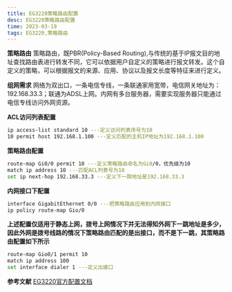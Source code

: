 ```yaml
---
title: EG3220策略路由配置
desc: EG3220策略路由配置
time: 2023-03-19
tags: EG3220,策略路由
---
```


**策略路由**
策略路由，既PBR(Policy-Based Routing),与传统的基于IP报文目的地址查找路由表进行转发不同，它可以依据用户自定义的策略进行报文转发。这个自定义的策略，可以根据报文的来源、应用、协议以及报文长度等特征来进行定义。

**组网需求**
网络为双出口，一条电信专线，一条联通家用宽带，电信网关地址为：192.168.33.3；联通为ADSL上网。内网有多台服务器，需要实现服务器只能通过电信专线访问外网资源。

**ACL访问列表配置**
```bash
ip access-list standard 10 ---定义访问列表序号为10
10 permit host 192.168.1.100 ---定义匹配的主机IP地址为192.168.1.100
```

**策略路由配置**
```bash
route-map Gi0/0 permit 10 ---定义策略路由命名为Gi0/0，优先级为10
match ip address 10 ---匹配ACL列表号为10
set ip next-hop 192.168.33.3 ---定义下一跳地址是192.168.33.3
```

**内网接口下配置**
```bash
interface GigabitEthernet 0/0 ---把策略路由应用到内网接口
ip policy route-map Gio/0
```

**上述配置仅适用于静态上网，拨号上网情况下并无法得知外网下一跳地址是多少，因此外网是拨号线路的情况下策略路由匹配的是出接口，而不是下一跳，其策略路由配置如下所示**
```bash
route-map Gio0/1 permit 10
match ip address 100
set interface dialer 1 ---定义出接口
```

**参考文献**
[EG3220官方配置文档
](https://search.ruijie.com.cn:8447/rqs/preview.html?wd=eHAiOjE1NDU4NzUxNDcsIm5iZiI6MTU0NTYxNTk0N302018092015220100433LqqZuvMhE7V7Ygl6r5RWsTHbWazT)